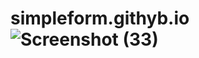 # simpleform.githyb.io![Screenshot (33)](https://user-images.githubusercontent.com/113498726/193046511-23955790-49dd-4370-9532-8d8245dd9113.png)
